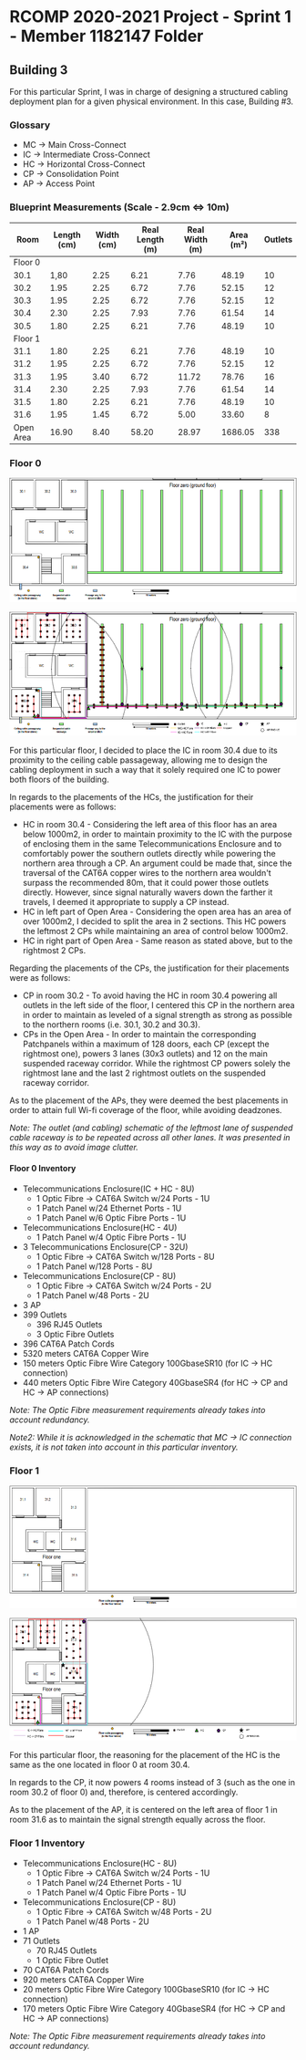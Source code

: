 RCOMP 2020-2021 Project - Sprint 1 - Member 1182147 Folder
===========================================
## Building 3

For this particular Sprint, I was in charge of designing a structured cabling deployment plan for a given physical environment. In this case, Building #3.

### Glossary

- MC -> Main Cross-Connect
- IC -> Intermediate Cross-Connect
- HC -> Horizontal Cross-Connect
- CP -> Consolidation Point
- AP -> Access Point

### Blueprint Measurements (Scale - 2.9cm <=> 10m)

| Room | Length (cm)  | Width (cm)  | Real Length (m) | Real Width (m) | Area (m²) | Outlets |
|------|--------------|-------------|-----------------|----------------|-----------|---------|
| Floor 0 | | | | | | |
| 30.1 | 1,80 | 2.25 | 6.21 | 7.76 | 48.19 | 10 |
| 30.2 | 1.95 | 2.25 | 6.72 | 7.76 | 52.15 | 12 |
| 30.3 | 1.95 | 2.25 | 6.72 | 7.76 | 52.15 | 12 |
| 30.4 | 2.30 | 2.25 | 7.93 | 7.76 | 61.54 | 14 |
| 30.5 | 1.80 | 2.25 | 6.21 | 7.76 | 48.19 | 10 |
| Floor 1 | | | | | | |
| 31.1 | 1.80 | 2.25 | 6.21 | 7.76 | 48.19 | 10 |
| 31.2 | 1.95 | 2.25 | 6.72 | 7.76 | 52.15 | 12 |
| 31.3 | 1.95 | 3.40 | 6.72 | 11.72 | 78.76 | 16 |
| 31.4 | 2.30 | 2.25 | 7.93 | 7.76 | 61.54 | 14 |
| 31.5 | 1.80 | 2.25 | 6.21 | 7.76 | 48.19 | 10 |
| 31.6 | 1.95 | 1.45 | 6.72 | 5.00 | 33.60 | 8 |
| Open Area | 16.90 | 8.40 | 58.20 | 28.97 | 1686.05 | 338 |

### Floor 0

![Floor 0](floor0.PNG)

![Floor 0 Plan](floor0plan.png)

For this particular floor, I decided to place the IC in room 30.4 due to its proximity to the ceiling cable passageway, allowing me to design the
cabling deployment in such a way that it solely required one IC to power both floors of the building.

In regards to the placements of the HCs, the justification for their placements were as follows:

- HC in room 30.4 - Considering the left area of this floor has an area below 1000m2, in order to maintain proximity to the IC with the purpose of enclosing them
	in the same Telecommunications Enclosure and to comfortably power the southern outlets directly while powering the northern area through a CP. An argument could be
	made that, since the traversal of the CAT6A copper wires to the northern area wouldn't surpass the recommended 80m, that it could power those outlets directly.
	However, since signal naturally wavers down the farther it travels, I deemed it appropriate to supply a CP instead.
- HC in left part of Open Area - Considering the open area has an area of over 1000m2, I decided to split the area in 2 sections.
	This HC powers the leftmost 2 CPs while maintaining an area of control below 1000m2.
- HC in right part of Open Area - Same reason as stated above, but to the rightmost 2 CPs.
	
Regarding the placements of the CPs, the justification for their placements were as follows:

- CP in room 30.2 - To avoid having the HC in room 30.4 powering all outlets in the left side of the floor, I centered this CP in the northern area
	in order to maintain as leveled of a signal strength as strong as possible to the northern rooms (i.e. 30.1, 30.2 and 30.3).
- CPs in the Open Area - In order to maintain the corresponding Patchpanels within a maximum of 128 doors, each CP (except the rightmost one),
	powers 3 lanes (30x3 outlets) and 12 on the main suspended raceway corridor. While the rightmost CP powers solely the rightmost lane and the
	last 2 rightmost outlets on the suspended raceway corridor.
	
As to the placement of the APs, they were deemed the best placements in order to attain full Wi-fi coverage of the floor, while avoiding deadzones.

*Note: The outlet (and cabling) schematic of the leftmost lane of suspended cable raceway is to be repeated across all other lanes. It was presented in this way as to avoid image clutter.*

#### Floor 0 Inventory

* Telecommunications Enclosure(IC + HC - 8U)
	* 1 Optic Fibre -> CAT6A Switch w/24 Ports - 1U
	* 1 Patch Panel w/24 Ethernet Ports - 1U
	* 1 Patch Panel w/6 Optic Fibre Ports - 1U
* Telecommunications Enclosure(HC - 4U)
	* 1 Patch Panel w/4 Optic Fibre Ports - 1U
* 3 Telecommunications Enclosure(CP - 32U)
	* 1 Optic Fibre -> CAT6A Switch w/128 Ports - 8U
	* 1 Patch Panel w/128 Ports - 8U
* Telecommunications Enclosure(CP - 8U)
	* 1 Optic Fibre -> CAT6A Switch w/24 Ports - 2U
	* 1 Patch Panel w/48 Ports - 2U
* 3 AP
* 399 Outlets
	* 396 RJ45 Outlets
	* 3 Optic Fibre Outlets
* 396 CAT6A Patch Cords
* 5320 meters CAT6A Copper Wire
* 150 meters Optic Fibre Wire Category 100GbaseSR10 (for IC -> HC connection)
* 440 meters Optic Fibre Wire Category 40GbaseSR4 (for HC -> CP and HC -> AP connections)

*Note: The Optic Fibre measurement requirements already takes into account redundancy.*

*Note2: While it is acknowledged in the schematic that MC -> IC connection exists, it is not taken into account in this particular inventory.*
	
### Floor 1

![Floor 1](floor1.PNG)

![Floor 1 Plan](floor1plan.png)

For this particular floor, the reasoning for the placement of the HC is the same as the one located in floor 0 at room 30.4.

In regards to the CP, it now powers 4 rooms instead of 3 (such as the one in room 30.2 of floor 0) and, therefore, is centered accordingly.

As to the placement of the AP, it is centered on the left area of floor 1 in room 31.6 as to maintain the signal strength equally across the floor.

### Floor 1 Inventory

* Telecommunications Enclosure(HC - 8U)
	* 1 Optic Fibre -> CAT6A Switch w/24 Ports - 1U
	* 1 Patch Panel w/24 Ethernet Ports - 1U
	* 1 Patch Panel w/4 Optic Fibre Ports - 1U
* Telecommunications Enclosure(CP - 8U)
	* 1 Optic Fibre -> CAT6A Switch w/48 Ports - 2U
	* 1 Patch Panel w/48 Ports - 2U
* 1 AP
* 71 Outlets
	* 70 RJ45 Outlets
	* 1 Optic Fibre Outlet
* 70 CAT6A Patch Cords
* 920 meters CAT6A Copper Wire
* 20 meters Optic Fibre Wire Category 100GbaseSR10 (for IC -> HC connection)
* 170 meters Optic Fibre Wire Category 40GbaseSR4 (for HC -> CP and HC -> AP connections)

*Note: The Optic Fibre measurement requirements already takes into account redundancy.*